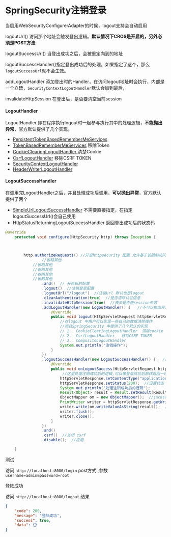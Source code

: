 # SpringSecurity注销登录

当启用WebSecurityConfigurerAdapter的时候，logout支持会自动启用

logoutUrl()  访问那个地址会触发登出逻辑。**默认情况下CROS是开启的，另外必须是POST方法**

logoutSuccessUrl()  当登出成功之后，会被重定向到的地址

logoutSuccessHandler()指定登出成功后的处理，如果指定了这个，那么`logoutSuccessUrl`就不会生效。

addLogoutHandler  添加登出时的Handler，在访问logout地址时会执行，内部是一个立碑，`SecurityContextLogoutHandler`默认会加到最后，

invalidateHttpSession 在登出后，是否要清空当前session

#### LogoutHandler

LogoutHandler 即在程序执行logout时一起参与执行其中的处理逻辑，**不能抛出异常**，官方默认提供了几个实现。

-   [PersistentTokenBasedRememberMeServices](https://links.jianshu.com/go?to=https%3A%2F%2Fdocs.spring.io%2Fspring-security%2Fsite%2Fdocs%2Fcurrent%2Fapi%2Forg%2Fspringframework%2Fsecurity%2Fweb%2Fauthentication%2Frememberme%2FPersistentTokenBasedRememberMeServices.html)
-   [TokenBasedRememberMeServices](https://links.jianshu.com/go?to=https%3A%2F%2Fdocs.spring.io%2Fspring-security%2Fsite%2Fdocs%2Fcurrent%2Fapi%2Forg%2Fspringframework%2Fsecurity%2Fweb%2Fauthentication%2Frememberme%2FTokenBasedRememberMeServices.html)  移除Token
-   [CookieClearingLogoutHandler ](https://links.jianshu.com/go?to=https%3A%2F%2Fdocs.spring.io%2Fspring-security%2Fsite%2Fdocs%2Fcurrent%2Fapi%2Forg%2Fspringframework%2Fsecurity%2Fweb%2Fauthentication%2Flogout%2FCookieClearingLogoutHandler.html)  清楚Cookie
-   [CsrfLogoutHandler](https://links.jianshu.com/go?to=https%3A%2F%2Fdocs.spring.io%2Fspring-security%2Fsite%2Fdocs%2Fcurrent%2Fapi%2Forg%2Fspringframework%2Fsecurity%2Fweb%2Fcsrf%2FCsrfLogoutHandler.html)   移除CSRF TOKEN
-   [SecurityContextLogoutHandler](https://links.jianshu.com/go?to=https%3A%2F%2Fdocs.spring.io%2Fspring-security%2Fsite%2Fdocs%2Fcurrent%2Fapi%2Forg%2Fspringframework%2Fsecurity%2Fweb%2Fauthentication%2Flogout%2FSecurityContextLogoutHandler.html)
-   [HeaderWriterLogoutHandler](https://links.jianshu.com/go?to=https%3A%2F%2Fdocs.spring.io%2Fspring-security%2Fsite%2Fdocs%2Fcurrent%2Fapi%2Forg%2Fspringframework%2Fsecurity%2Fweb%2Fauthentication%2Flogout%2FHeaderWriterLogoutHandler.html)

#### LogoutSuccessHandler

在调用完LogoutHandler之后，并且处理成功后调用，**可以抛出异常**，官方默认提供了两个

-   [SimpleUrlLogoutSuccessHandler](https://links.jianshu.com/go?to=https%3A%2F%2Fdocs.spring.io%2Fspring-security%2Fsite%2Fdocs%2Fcurrent%2Fapi%2Forg%2Fspringframework%2Fsecurity%2Fweb%2Fauthentication%2Flogout%2FSimpleUrlLogoutSuccessHandler.html)  不需要直接指定，在指定logoutSuccessUrl()会自己使用
-   HttpStatusReturningLogoutSuccessHandler  返回登出成功后的状态码



```java
@Override
    protected void configure(HttpSecurity http) throws Exception {



        http.authorizeRequests() //开启httpsecurity 配置 允许基于该限制访问HttpServletRequest使用RequestMatcher的实现（即，经由URL模式）
                //省略其他
            //省略其他
            //省略其他
            //省略其他
            //省略其他
                .and()  // 开启新的配置
                .logout()  //注销登录配置
                .logoutUrl("/logout")  //注销url 默认也是logout
                .clearAuthentication(true)  //是否清除认证信息
                .invalidateHttpSession(true)  //表示是否使session失效
                .addLogoutHandler(new LogoutHandler() {   //不可以抛出异常,抛出异常后注销失败
                    @Override
                    public void logout(HttpServletRequest httpServletRequest, HttpServletResponse httpServletResponse, Authentication authentication) {
                        //在logout 中用户可以实现一些自己的数据清除操作
                        //而且SpringSecurity 中提供了几个默认的实现
                        // 1.  CookieClearingLogoutHandler  清除cookie
                        // 2.  CsrfLogoutHandler   移除CSRF TOKEN
                        // 3.  CompositeLogoutHandler
                        System.out.println("注销操作");
                    }
                })
                .logoutSuccessHandler(new LogoutSuccessHandler() {   //可以抛出异常
                    @Override
                    public void onLogoutSuccess(HttpServletRequest httpServletRequest, HttpServletResponse httpServletResponse, Authentication authentication) throws IOException, ServletException {
                         //这里处理注销成功后的逻辑,可以像登录成功后那样返回一段json ,或者提示跳转到某个页面
                        httpServletResponse.setContentType("application/json;charset=utf-8");   //设置返回格式
                        httpServletResponse.setStatus(200);  //设置状态
                        System.out.println("处理注销成功后的逻辑");
                        Result<Object> result = Result.setResult(ResultCodeEnum.LOGOUT_SUCCESS);
                        ObjectMapper om = new ObjectMapper();  //jackson的json库
                        PrintWriter writer = httpServletResponse.getWriter();   //获取返回输出流
                        writer.write(om.writeValueAsString(result));  //输出
                        writer.flush();
                        writer.close();
                    }
                })
                .and()
                .csrf()  //关闭 csrf
                .disable();  //应用

    }
```

测试 

访问 `http://localhost:8080/login` post方式 ,参数  `username=admin&password=root`

登陆成功

访问  `http://localhost:8080/logout`  结果 

```json
{
	"code": 200,
	"message": "登陆成功",
	"success": true,
	"data": {}
}
```

